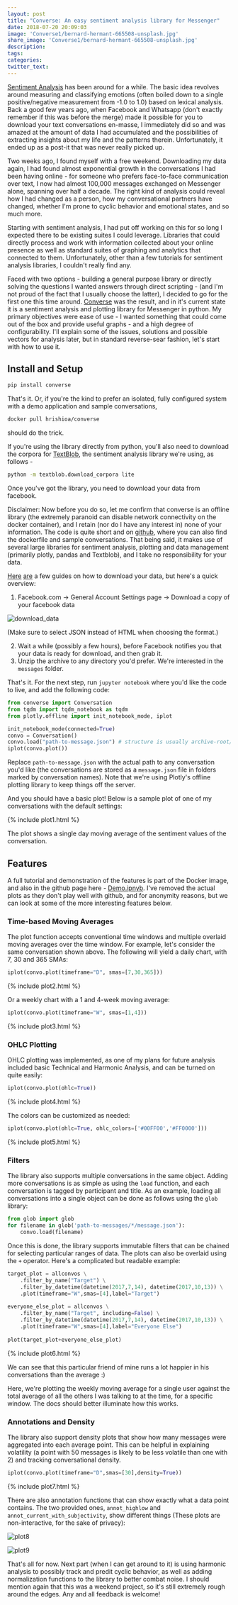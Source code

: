 ```yaml
---
layout: post
title: "Converse: An easy sentiment analysis library for Messenger"
date: 2018-07-20 20:09:03
image: 'Converse1/bernard-hermant-665508-unsplash.jpg'
share_image: 'Converse1/bernard-hermant-665508-unsplash.jpg'
description:
tags:
categories:
twitter_text:
---
```


[Sentiment Analysis](https://en.wikipedia.org/wiki/Sentiment_analysis) has been around for a while. The basic idea revolves around measuring and classifying emotions (often boiled down to a single positive/negative measurement from -1.0 to 1.0) based on lexical analysis. Back a good few years ago, when Facebook and Whatsapp (don't exactly remember if this was before the merge) made it possible for you to download your text conversations en-masse, I immediately did so and was amazed at the amount of data I had accumulated and the possibilities of extracting insights about my life and the patterns therein. Unfortunately, it ended up as a post-it that was never really picked up.

Two weeks ago, I found myself with a free weekend. Downloading my data again, I had found almost exponential growth in the conversations I had been having online - for someone who prefers face-to-face communication over text, I now had almost 100,000 messages exchanged on Messenger alone, spanning over half a decade. The right kind of analysis could reveal how I had changed as a person, how my conversational partners have changed, whether I'm prone to cyclic behavior and emotional states, and so much more.

Starting with sentiment analysis, I had put off working on this for so long I expected there to be existing suites I could leverage. Libraries that could directly process and work with information collected about your online presence as well as standard suites of graphing and analytics that connected to them. Unfortunately, other than a few tutorials for sentiment analysis libraries, I couldn't really find any. 

Faced with two options - building a general purpose library or directly solving the questions I wanted answers through direct scripting - (and I'm not proud of the fact that I usually choose the latter), I decided to go for the first one this time around. [Converse](https://github.com/hrishioa/converse) was the result, and in it's current state it is a sentiment analysis and plotting library for Messenger in python. My primary objectives were ease of use - I wanted something that could come out of the box and provide useful graphs - and a high degree of configurability. I'll explain some of the issues, solutions and possible vectors for analysis later, but in standard reverse-sear fashion, let's start with how to use it.

## Install and Setup

```sh
pip install converse
```

That's it. Or, if you're the kind to prefer an isolated, fully configured system with a demo application and sample conversations,

```sh
docker pull hrishioa/converse
```

should do the trick.

If you're using the library directly from python, you'll also need to download the corpora for [TextBlob](https://textblob.readthedocs.io/en/dev/), the sentiment analysis library we're using, as follows -

```sh
python -m textblob.download_corpora lite
```

Once you've got the library, you need to download your data from facebook. 

Disclaimer: Now before you do so, let me confirm that converse is an offline library (the extremely paranoid can disable network connectivity on the docker container), and I retain (nor do I have any interest in) none of your information. The code is quite short and on [github](https://github.com/hrishioa/converse), where you can also find the dockerfile and sample conversations. That being said, it makes use of several large libraries for sentiment analysis, plotting and data management (primarily plotly, pandas and Textblob), and I take no responsibility for your data.

[Here](https://www.imore.com/how-download-copy-your-facebook-data) [are](https://sea.pcmag.com/software/20441/feature/how-to-download-your-facebook-data-and-6-surprising-things-i) a few guides on how to download your data, but here's a quick overview:

1. Facebook.com -> General Account Settings page -> Download a copy of your facebook data

![download_data]({{site.url}}/assets/img/Converse1/fb1.jpg)

(Make sure to select JSON instead of HTML when choosing the format.)

2. Wait a while (possibly a few hours), before Facebook notifies you that your data is ready for download, and then grab it.
3. Unzip the archive to any directory you'd prefer. We're interested in the `messages` folder.

That's it. For the next step, run `jupyter notebook` where you'd like the code to live, and add the following code:

```python
from converse import Conversation
from tqdm import tqdm_notebook as tqdm
from plotly.offline import init_notebook_mode, iplot

init_notebook_mode(connected=True)
convo = Conversation()
convo.load("path-to-message.json") # structure is usually archive-root/convo-name/message.json
iplot(convo.plot())
``` 

Replace `path-to-message.json` with the actual path to any conversation you'd like (the conversations are stored as a `message.json` file in folders marked by conversation names). Note that we're using Plotly's offline plotting library to keep things off the server.

And you should have a basic plot! Below is a sample plot of one of my conversations with the default settings:

{% include plot1.html %}

The plot shows a single day moving average of the sentiment values of the conversation.

## Features

A full tutorial and demonstration of the features is part of the Docker image, and also in the github page here - [Demo.ipnyb](https://github.com/hrishioa/converse/blob/master/docker/messages/Demo.ipynb). I've removed the actual plots as they don't play well with github, and for anonymity reasons, but we can look at some of the more interesting features below.

### Time-based Moving Averages

The plot function accepts conventional time windows and multiple overlaid moving averages over the time window. For example, let's consider the same conversation shown above. The following will yield a daily chart, with 7, 30 and 365 SMAs:

```python
iplot(convo.plot(timeframe="D", smas=[7,30,365]))
```

{% include plot2.html %}

Or a weekly chart with a 1 and 4-week moving average:

```python
iplot(convo.plot(timeframe="W", smas=[1,4]))
```

{% include plot3.html %}

### OHLC Plotting

OHLC plotting was implemented, as one of my plans for future analysis included basic Technical and Harmonic Analysis, and can be turned on quite easily:

```python
iplot(convo.plot(ohlc=True))
```

{% include plot4.html %}

The colors can be customized as needed:

```python
iplot(convo.plot(ohlc=True, ohlc_colors=['#00FF00','#FF0000']))
```

{% include plot5.html %}


### Filters

The library also supports multiple conversations in the same object. Adding more conversations is as simple as using the `load` function, and each conversation is tagged by participant and title. As an example, loading all conversations into a single object can be done as follows using the `glob` library:

```python
from glob import glob
for filename in glob('path-to-messages/*/message.json'):
	convo.load(filename)
```

Once this is done, the library supports immutable filters that can be chained for selecting particular ranges of data. The plots can also be overlaid using the `+` operator. Here's a complicated but readable example:

```python
target_plot = allconvos \
    .filter_by_name("Target") \
    .filter_by_datetime(datetime(2017,7,14), datetime(2017,10,13)) \
    .plot(timeframe="W",smas=[4],label="Target")
    
everyone_else_plot = allconvos \
    .filter_by_name("Target", including=False) \
    .filter_by_datetime(datetime(2017,7,14), datetime(2017,10,13)) \
    .plot(timeframe="W",smas=[4],label="Everyone Else")
    
plot(target_plot+everyone_else_plot)
```

{% include plot6.html %}

We can see that this particular friend of mine runs a lot happier in his conversations than the average :)

Here, we're plotting the weekly moving average for a single user against the total average of all the others I was talking to at the time, for a specific window. The docs should better illuminate how this works.

### Annotations and Density

The library also support density plots that show how many messages were aggregated into each average point. This can be helpful in explaining volatility (a point with 50 messages is likely to be less volatile than one with 2) and tracking conversational density. 

```python
iplot(convo.plot(timeframe="D",smas=[30],density=True))
```

{% include plot7.html %}

There are also annotation functions that can show exactly what a data point contains. The two provided ones, `annot_highlow` and `annot_current_with_subjectivity`, show different things (These plots are non-interactive, for the sake of privacy):

![plot8]({{site.url}}/assets/img/Converse1/plot8.png)

![plot9]({{site.url}}/assets/img/Converse1/plot9.png)

That's all for now. Next part (when I can get around to it) is using harmonic analysis to possibly track and predit cyclic behavior, as well as adding normalization functions to the library to better combat noise. I should mention again that this was a weekend project, so it's still extremely rough around the edges. Any and all feedback is welcome!